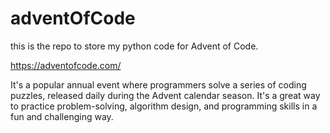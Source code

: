 # adventOfCode
this is the repo to store my python code for Advent of Code. 

https://adventofcode.com/

It's a popular annual event where programmers solve a series of coding puzzles, released daily during the Advent calendar season. It's a great way to practice problem-solving, algorithm design, and programming skills in a fun and challenging way. 
